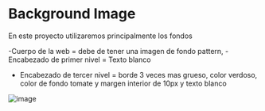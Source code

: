 # Background Image

En este proyecto utilizaremos principalmente los fondos

-Cuerpo de la web = debe de tener una imagen de fondo pattern,
-Encabezado de primer nivel = Texto blanco
- Encabezado de tercer nivel = borde 3 veces mas grueso, color verdoso, color de fondo tomate y margen interior de 10px y texto blanco

![image](https://github.com/JhojanBinary/CSS-8/assets/102551448/ae08c654-d608-4669-88aa-9b2076570484)
